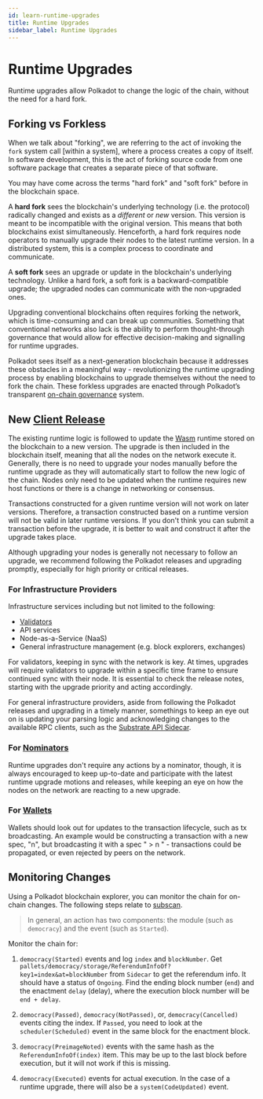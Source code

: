 ```yaml
---
id: learn-runtime-upgrades
title: Runtime Upgrades
sidebar_label: Runtime Upgrades
---
```


# Runtime Upgrades

Runtime upgrades allow Polkadot to change the logic of the chain, without the need for a hard fork.

## Forking vs Forkless

When we talk about "forking", we are referring to the act of invoking the `fork` system call [within
a system], where a process creates a copy of itself. In software development, this is the act of
forking source code from one software package that creates a separate piece of that software.

You may have come across the terms "hard fork" and "soft fork" before in the blockchain space.

A **hard fork** sees the blockchain's underlying technology (i.e. the protocol) radically changed
and exists as a _different_ or _new_ version. This version is meant to be incompatible with the
original version. This means that both blockchains exist simultaneously. Henceforth, a hard fork
requires node operators to manually upgrade their nodes to the latest runtime version. In a
distributed system, this is a complex process to coordinate and communicate.

A **soft fork** sees an upgrade or update in the blockchain's underlying technology. Unlike a hard
fork, a soft fork is a backward-compatible upgrade; the upgraded nodes can communicate with the
non-upgraded ones.

Upgrading conventional blockchains often requires forking the network, which is time-consuming and
can break up communities. Something that conventional networks also lack is the ability to perform
thought-through governance that would allow for effective decision-making and signalling for runtime
upgrades.

Polkadot sees itself as a next-generation blockchain because it addresses these obstacles in a
meaningful way - revolutionizing the runtime upgrading process by enabling blockchains to upgrade
themselves without the need to fork the chain. These forkless upgrades are enacted through
Polkadot’s transparent [on-chain governance](learn-governance.md) system.

## New [Client Release](https://github.com/paritytech/polkadot/releases)

The existing runtime logic is followed to update the [Wasm](learn-wasm.md) runtime stored on the
blockchain to a new version. The upgrade is then included in the blockchain itself, meaning that all
the nodes on the network execute it. Generally, there is no need to upgrade your nodes manually
before the runtime upgrade as they will automatically start to follow the new logic of the chain.
Nodes only need to be updated when the runtime requires new host functions or there is a change in
networking or consensus.

Transactions constructed for a given runtime version will not work on later versions. Therefore, a
transaction constructed based on a runtime version will not be valid in later runtime versions. If
you don't think you can submit a transaction before the upgrade, it is better to wait and construct
it after the upgrade takes place.

Although upgrading your nodes is generally not necessary to follow an upgrade, we recommend
following the Polkadot releases and upgrading promptly, especially for high priority or critical
releases.

### For Infrastructure Providers

Infrastructure services including but not limited to the following:

- [Validators](maintain-guides-how-to-upgrade.md)
- API services
- Node-as-a-Service (NaaS)
- General infrastructure management (e.g. block explorers, exchanges)

For validators, keeping in sync with the network is key. At times, upgrades will require validators
to upgrade within a specific time frame to ensure continued sync with their node. It is essential to
check the release notes, starting with the upgrade priority and acting accordingly.

For general infrastructure providers, aside from following the Polkadot releases and upgrading in a
timely manner, somethings to keep an eye out on is updating your parsing logic and acknowledging
changes to the available RPC clients, such as the
[Substrate API Sidecar](https://github.com/paritytech/substrate-api-sidecar).

### For [Nominators](maintain-guides-how-to-nominate-polkadot.md)

Runtime upgrades don't require any actions by a nominator, though, it is always encouraged to keep
up-to-date and participate with the latest runtime upgrade motions and releases, while keeping an
eye on how the nodes on the network are reacting to a new upgrade.

### For [Wallets](build-wallets.md)

Wallets should look out for updates to the transaction lifecycle, such as tx broadcasting. An
example would be constructing a transaction with a new spec, "n", but broadcasting it with a spec
" > n " - transactions could be propagated, or even rejected by peers on the network.

## Monitoring Changes

Using a Polkadot blockchain explorer, you can monitor the chain for on-chain changes. The following
steps relate to [subscan](https://polkadot.subscan.io/).

> In general, an action has two components: the module (such as `democracy`) and the event (such as
> `Started`).

Monitor the chain for:

1. `democracy(Started)` events and log `index` and `blockNumber`. Get
   `pallets/democracy/storage/ReferendumInfoOf?key1=index&at=blockNumber` from `Sidecar` to get the
   referendum info. It should have a status of `Ongoing`. Find the ending block number (`end`) and
   the enactment `delay` (delay), where the execution block number will be `end + delay`.

2. `democracy(Passed)`, `democracy(NotPassed)`, or, `democracy(Cancelled)` events citing the index.
   If `Passed`, you need to look at the `scheduler(Scheduled)` event in the same block for the
   enactment block.

3. `democracy(PreimageNoted)` events with the same hash as the `ReferendumInfoOf(index)` item. This
   may be up to the last block before execution, but it will not work if this is missing.
4. `democracy(Executed)` events for actual execution. In the case of a runtime upgrade, there will
   also be a `system(CodeUpdated)` event.
